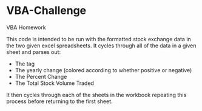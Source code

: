 # VBA-Challenge
VBA Homework

This code is intended to be run with the formatted stock exchange data in the two given excel spreadsheets.
It cycles through all of the data in a given sheet and parses out:
- The tag
- The yearly change (colored according to whether positive or negative)
- The Percent Change
- The Total Stock Volume Traded

It then cycles through each of the sheets in the workbook repeating this process before returning to the first sheet.
